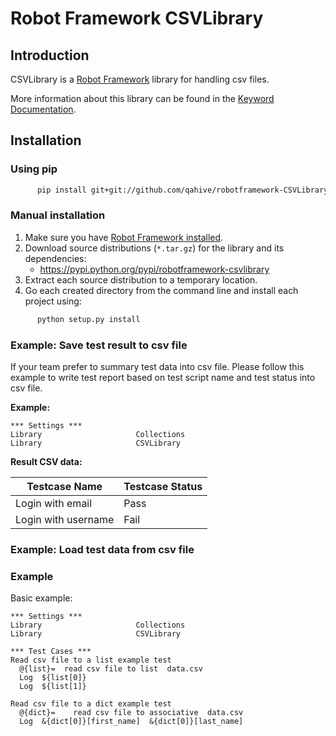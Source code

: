 # Robot Framework CSVLibrary
## Introduction
CSVLibrary is a [Robot Framework](http://robotframework.org/) library for handling csv files.

More information about this library can be found in the [Keyword Documentation](https://rawgit.com/s4int/robotframework-CSVLibrary/master/doc/CSVLibrary.html).

## Installation
### Using pip
```bash
      pip install git+git://github.com/qahive/robotframework-CSVLibrary.git --upgrade
```

### Manual installation
1. Make sure you have [Robot Framework installed](http://code.google.com/p/robotframework/wiki/Installation).
2. Download source distributions (`*.tar.gz`) for the library and its dependencies:
      - https://pypi.python.org/pypi/robotframework-csvlibrary
3. Extract each source distribution to a temporary location.
4. Go each created directory from the command line and install each project using:

```bash
      python setup.py install
```

### Example: Save test result to csv file
If your team prefer to summary test data into csv file. 
Please follow this example to write test report based on test script name and test status into csv file.

**Example:** 
```robotframework
*** Settings ***
Library                     Collections
Library                     CSVLibrary

```

**Result CSV data:**

| Testcase Name       | Testcase Status |
| ------------------- | --------------- |
| Login with email    | Pass            |
| Login with username | Fail            |

### Example: Load test data from csv file




### Example

Basic example:
```robotframework
*** Settings ***
Library                     Collections
Library                     CSVLibrary
    
*** Test Cases ***
Read csv file to a list example test
  @{list}=  read csv file to list  data.csv
  Log  ${list[0]}
  Log  ${list[1]}

Read csv file to a dict example test
  @{dict}=    read csv file to associative  data.csv
  Log  &{dict[0]}[first_name]  &{dict[0]}[last_name]
```
